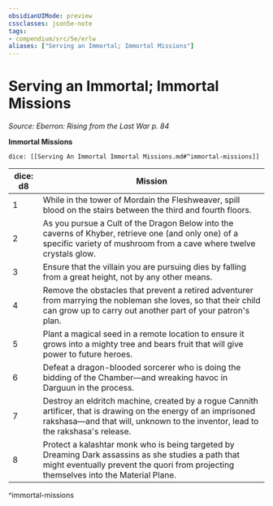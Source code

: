 ```yaml
---
obsidianUIMode: preview
cssclasses: json5e-note
tags:
- compendium/src/5e/erlw
aliases: ["Serving an Immortal; Immortal Missions"]
---
```

# Serving an Immortal; Immortal Missions
*Source: Eberron: Rising from the Last War p. 84* 

**Immortal Missions**

`dice: [[Serving An Immortal Immortal Missions.md#^immortal-missions]]`

| dice: d8 | Mission |
|----------|---------|
| 1 | While in the tower of Mordain the Fleshweaver, spill blood on the stairs between the third and fourth floors. |
| 2 | As you pursue a Cult of the Dragon Below into the caverns of Khyber, retrieve one (and only one) of a specific variety of mushroom from a cave where twelve crystals glow. |
| 3 | Ensure that the villain you are pursuing dies by falling from a great height, not by any other means. |
| 4 | Remove the obstacles that prevent a retired adventurer from marrying the nobleman she loves, so that their child can grow up to carry out another part of your patron's plan. |
| 5 | Plant a magical seed in a remote location to ensure it grows into a mighty tree and bears fruit that will give power to future heroes. |
| 6 | Defeat a dragon-blooded sorcerer who is doing the bidding of the Chamber—and wreaking havoc in Darguun in the process. |
| 7 | Destroy an eldritch machine, created by a rogue Cannith artificer, that is drawing on the energy of an imprisoned rakshasa—and that will, unknown to the inventor, lead to the rakshasa's release. |
| 8 | Protect a kalashtar monk who is being targeted by Dreaming Dark assassins as she studies a path that might eventually prevent the quori from projecting themselves into the Material Plane. |
^immortal-missions